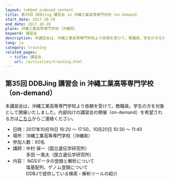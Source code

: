 ```yaml
---
layout: tabbed_indexed_content
title: 第35回 DDBJing 講習会 in 沖縄工業高等専門学校（on-demand）
start_date: 2017-10-19
end_date: 2017-10-20
place: 沖縄工業高等専門学校（沖縄県）
keyword: 講習会
description: 本講習会は，沖縄工業高等専門学校より依頼を受けて，教職員，学生の方を対象として開催いたしました。内部向けの講習会の開催（on-demand）を希望される方は[こちら](/contact-ddbj.html)からご連絡ください。
lang: ja
category: training
related_pages:
  - title: 講習会
    url: /activities/training.html
---
```


## 第35回 DDBJing 講習会 in 沖縄工業高等専門学校（on-demand） <a name="35"></a>

本講習会は，沖縄工業高等専門学校より依頼を受けて，教職員，学生の方を対象として開催いたしました。内部向けの講習会の開催（on-demand）を希望される方は[こちら](/contact-ddbj.html)からご連絡ください。

-   日時：2017年10月19日 16:20 ～ 17:50，10月20日 10:30 ～ 11:40
-   場所：沖縄工業高等専門学校（沖縄県）
-   参加人数：60名
-   講師：中村 保一（国立遺伝学研究所）  
    　　　多田 一風太（国立遺伝学研究所）
-   内容： NGSデータの登録と解析について  
    　　　塩基配列、ゲノム登録について  
    　　　DDBJで提供している検索・解析ツールの紹介
